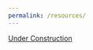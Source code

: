```yaml
---
permalink: /resources/
---
```


[Under Construction](http://setup.orderingonline.com/Content/Images/under-construction.png)
